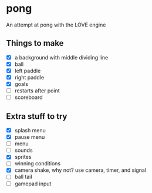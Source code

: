 # pong

An attempt at pong with the LOVE engine

## Things to make

* [x] a background with middle dividing line
* [x] ball
* [x] left paddle
* [x] right paddle
* [x] goals
* [ ] restarts after point
* [ ] scoreboard

## Extra stuff to try

* [x] splash menu
* [x] pause menu
* [ ] menu
* [ ] sounds
* [x] sprites
* [ ] winning conditions
* [x] camera shake, why not? use camera, timer, and signal
* [ ] ball tail
* [ ] gamepad input
